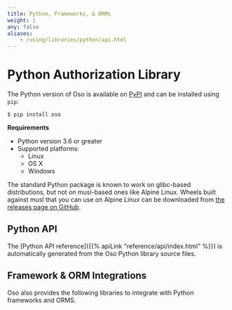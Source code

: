 ```yaml
---
title: Python, Frameworks, & ORMs
weight: 1
any: false
aliases:
    - /using/libraries/python/api.html
---
```


# Python Authorization Library

The Python version of Oso is available on [PyPI](https://pypi.org/project/oso/) and can be installed using
`pip`:

```
$ pip install oso
```

<!-- See also our [Python framework integrations](frameworks). -->


**Requirements**


* Python version 3.6 or greater
* Supported platforms:
   * Linux
   * OS X
   * Windows

The standard Python package is known to work on glibc-based distributions,
but not on musl-based ones like Alpine Linux.  Wheels built against musl
that you can use on Alpine Linux can be downloaded from [the releases page
on GitHub](https://github.com/osohq/oso/releases/latest).

## Python API

The [Python API reference]({{% apiLink "reference/api/index.html" %}})
is automatically generated from the Oso Python library source files.

## Framework & ORM Integrations

Oso also provides the following libraries to integrate with Python frameworks and ORMS.